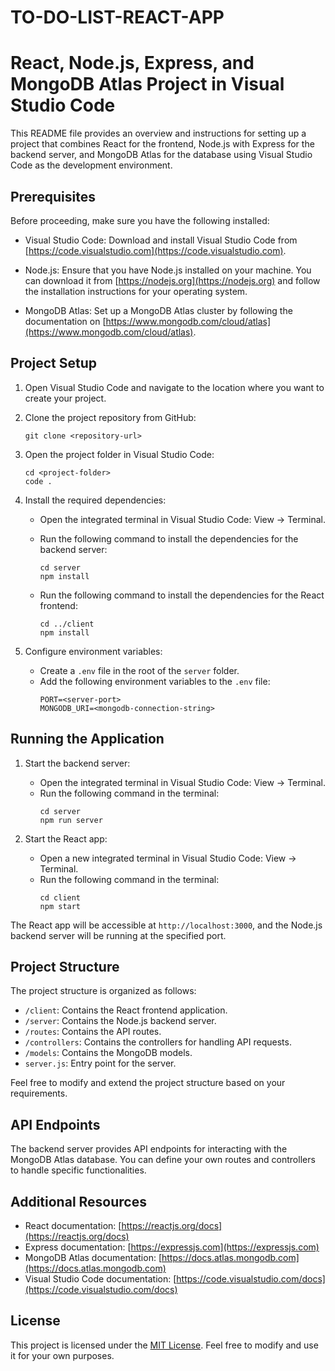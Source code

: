 # TO-DO-LIST-REACT-APP
# React, Node.js, Express, and MongoDB Atlas Project in Visual Studio Code

This README file provides an overview and instructions for setting up a project that combines React for the frontend, Node.js with Express for the backend server, and MongoDB Atlas for the database using Visual Studio Code as the development environment.

## Prerequisites

Before proceeding, make sure you have the following installed:

- Visual Studio Code: Download and install Visual Studio Code from [https://code.visualstudio.com](https://code.visualstudio.com).

- Node.js: Ensure that you have Node.js installed on your machine. You can download it from [https://nodejs.org](https://nodejs.org) and follow the installation instructions for your operating system.

- MongoDB Atlas: Set up a MongoDB Atlas cluster by following the documentation on [https://www.mongodb.com/cloud/atlas](https://www.mongodb.com/cloud/atlas).

## Project Setup

1. Open Visual Studio Code and navigate to the location where you want to create your project.

2. Clone the project repository from GitHub:
   ```
   git clone <repository-url>
   ```

3. Open the project folder in Visual Studio Code:
   ```
   cd <project-folder>
   code .
   ```

4. Install the required dependencies:
   - Open the integrated terminal in Visual Studio Code: View -> Terminal.
   - Run the following command to install the dependencies for the backend server:
     ```
     cd server
     npm install
     ```

   - Run the following command to install the dependencies for the React frontend:
     ```
     cd ../client
     npm install
     ```

5. Configure environment variables:
   - Create a `.env` file in the root of the `server` folder.
   - Add the following environment variables to the `.env` file:
     ```
     PORT=<server-port>
     MONGODB_URI=<mongodb-connection-string>
     ```

## Running the Application

1. Start the backend server:
   - Open the integrated terminal in Visual Studio Code: View -> Terminal.
   - Run the following command in the terminal:
     ```
     cd server
     npm run server
     ```

2. Start the React app:
   - Open a new integrated terminal in Visual Studio Code: View -> Terminal.
   - Run the following command in the terminal:
     ```
     cd client
     npm start
     ```

The React app will be accessible at `http://localhost:3000`, and the Node.js backend server will be running at the specified port.

## Project Structure

The project structure is organized as follows:

  - `/client`: Contains the React frontend application.
  - `/server`: Contains the Node.js backend server.
  - `/routes`: Contains the API routes.
  - `/controllers`: Contains the controllers for handling API requests.
  - `/models`: Contains the MongoDB models.
  - `server.js`: Entry point for the server.

Feel free to modify and extend the project structure based on your requirements.

## API Endpoints

The backend server provides API endpoints for interacting with the MongoDB Atlas database. You can define your own routes and controllers to handle specific functionalities.

## Additional Resources

- React documentation: [https://reactjs.org/docs](https://reactjs.org/docs)
- Express documentation: [https://expressjs.com](https://expressjs.com)
- MongoDB Atlas documentation: [https://docs.atlas.mongodb.com](https://docs.atlas.mongodb.com)
- Visual Studio Code documentation: [https://code.visualstudio.com/docs](https://code.visualstudio.com/docs)

## License

This project is licensed under the [MIT License](LICENSE). Feel free to modify and use it for your own purposes.
